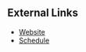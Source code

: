 ## External Links

* [Website](http://gogaruco.com/)
* [Schedule](http://gogaruco.com/schedule.html)